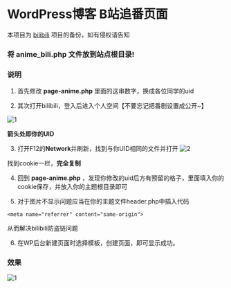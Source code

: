 # WordPress博客 B站追番页面

本项目为 [bilibili](https://github.com/TaylorLottner/bilibili) 项目的备份，如有侵权请告知

### 将 **anime_bili.php** 文件放到站点根目录!

### 说明
1. 首先修改 **page-anime.php** 里面的这串数字，换成各位同学的uid


2. 其次打开bilibili，登入后进入个人空间【不要忘记把番剧设置成公开~】


![1](https://i.loli.net/2020/03/10/9Efl7u5oa3n6N1i.png)

**箭头处即你的UID**

3. 打开F12的**Network**并刷新，找到与你UID相同的文件并打开
![2](https://i.loli.net/2020/03/10/WYkMvLwJbcOjla5.png)

找到cookie一栏，**完全复制**


4. 回到 **page-anime.php** ，发现你修改的uid后方有预留的格子，里面填入你的cookie保存，并放入你的主题根目录即可


5. 对于图片不显示问题应当在你的主题文件header.php中插入代码
```
<meta name="referrer" content="same-origin">
```
从而解决bilibili防盗链问题


6. 在WP后台新建页面时选择模板，创建页面，即可显示成功。


### 效果
![1](https://i.loli.net/2020/03/10/hcei4TDbRp1nCma.png)
